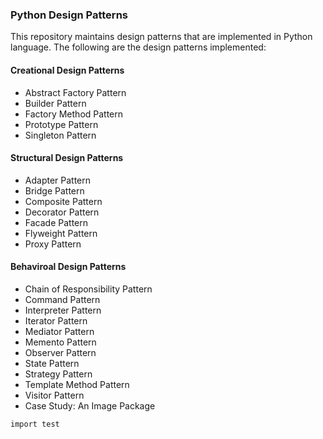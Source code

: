 ### Python Design Patterns

This repository maintains design patterns that are implemented in Python language. The following are the design patterns implemented:

#### Creational Design Patterns
  - Abstract Factory Pattern
  - Builder Pattern
  - Factory Method Pattern
  - Prototype Pattern
  - Singleton Pattern
  
#### Structural Design Patterns
  - Adapter Pattern
  - Bridge Pattern
  - Composite Pattern
  - Decorator Pattern
  - Facade Pattern
  - Flyweight Pattern
  - Proxy Pattern
  
#### Behaviroal Design Patterns
  - Chain of Responsibility Pattern
  - Command Pattern
  - Interpreter Pattern
  - Iterator Pattern
  - Mediator Pattern
  - Memento Pattern
  - Observer Pattern
  - State Pattern
  - Strategy Pattern
  - Template Method Pattern
  - Visitor Pattern
  - Case Study: An Image Package

```markdown
import test
